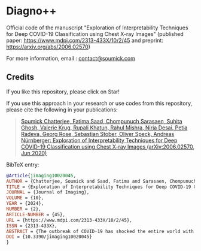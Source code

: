 # Diagno++

Official code of the manuscript "Exploration of Interpretability Techniques for Deep COVID-19 Classification using Chest X-ray Images" (published paper: https://www.mdpi.com/2313-433X/10/2/45 and preprint: https://arxiv.org/abs/2006.02570)

For more information, email : contact@soumick.com

## Credits

If you like this repository, please click on Star!

If you use this approach in your research or use codes from this repository, please cite the following in your publications:

> [Soumick Chatterjee, Fatima Saad, Chompunuch Sarasaen, Suhita Ghosh, Valerie Krug, Rupali Khatun, Rahul Mishra, Nirja Desai, Petia Radeva, Georg Rose, Sebastian Stober, Oliver Speck, Andreas Nürnberger: Exploration of Interpretability Techniques for Deep COVID-19 Classification using Chest X-ray Images (arXiv:2006.02570, Jun 2020)](https://www.mdpi.com/2313-433X/10/2/45)

BibTeX entry:

```bibtex
@Article{jimaging10020045,
AUTHOR = {Chatterjee, Soumick and Saad, Fatima and Sarasaen, Chompunuch and Ghosh, Suhita and Krug, Valerie and Khatun, Rupali and Mishra, Rahul and Desai, Nirja and Radeva, Petia and Rose, Georg and Stober, Sebastian and Speck, Oliver and Nürnberger, Andreas},
TITLE = {Exploration of Interpretability Techniques for Deep COVID-19 Classification Using Chest X-ray Images},
JOURNAL = {Journal of Imaging},
VOLUME = {10},
YEAR = {2024},
NUMBER = {2},
ARTICLE-NUMBER = {45},
URL = {https://www.mdpi.com/2313-433X/10/2/45},
ISSN = {2313-433X},
ABSTRACT = {The outbreak of COVID-19 has shocked the entire world with its fairly rapid spread, and has challenged different sectors. One of the most effective ways to limit its spread is the early and accurate diagnosing of infected patients. Medical imaging, such as X-ray and computed tomography (CT), combined with the potential of artificial intelligence (AI), plays an essential role in supporting medical personnel in the diagnosis process. Thus, in this article, five different deep learning models (ResNet18, ResNet34, InceptionV3, InceptionResNetV2, and DenseNet161) and their ensemble, using majority voting, have been used to classify COVID-19, pneumoni&aelig; and healthy subjects using chest X-ray images. Multilabel classification was performed to predict multiple pathologies for each patient, if present. Firstly, the interpretability of each of the networks was thoroughly studied using local interpretability methods&mdash;occlusion, saliency, input X gradient, guided backpropagation, integrated gradients, and DeepLIFT&mdash;and using a global technique&mdash;neuron activation profiles. The mean micro F1 score of the models for COVID-19 classifications ranged from 0.66 to 0.875, and was 0.89 for the ensemble of the network models. The qualitative results showed that the ResNets were the most interpretable models. This research demonstrates the importance of using interpretability methods to compare different models before making a decision regarding the best performing model.},
DOI = {10.3390/jimaging10020045}
}
```
